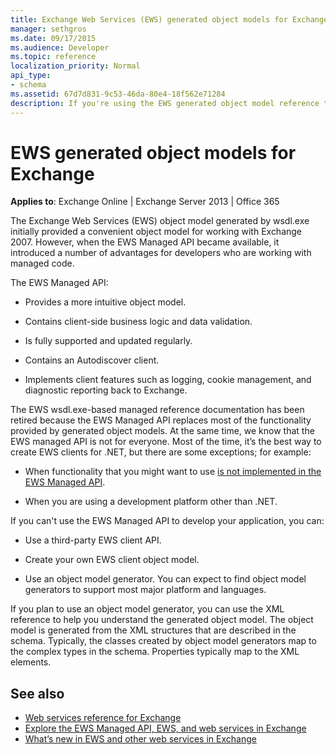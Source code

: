 ```yaml
---
title: Exchange Web Services (EWS) generated object models for Exchange
manager: sethgros
ms.date: 09/17/2015
ms.audience: Developer
ms.topic: reference
localization_priority: Normal
api_type:
- schema
ms.assetid: 67d7d831-9c53-46da-80e4-18f562e71284
description: If you're using the EWS generated object model reference to develop applications for Exchange, find out about other options for EWS development.
---
```


# EWS generated object models for Exchange

**Applies to**: Exchange Online | Exchange Server 2013 | Office 365

The Exchange Web Services (EWS) object model generated by wsdl.exe initially provided a convenient object model for working with Exchange 2007. However, when the EWS Managed API became available, it introduced a number of advantages for developers who are working with managed code. 

The EWS Managed API:

- Provides a more intuitive object model.

- Contains client-side business logic and data validation.

- Is fully supported and updated regularly.

- Contains an Autodiscover client.

- Implements client features such as logging, cookie management, and diagnostic reporting back to Exchange.

The EWS wsdl.exe-based managed reference documentation has been retired because the EWS Managed API replaces most of the functionality provided by generated object models. At the same time, we know that the EWS managed API is not for everyone. Most of the time, it’s the best way to create EWS clients for .NET, but there are some exceptions; for example:

- When functionality that you might want to use [is not implemented in the EWS Managed API](../exchange-web-services/web-service-api-feature-availability-in-exchange-and-the-ews-managed-api.md#bk_apifeatures).

- When you are using a development platform other than .NET.

If you can't use the EWS Managed API to develop your application, you can:

- Use a third-party EWS client API.

- Create your own EWS client object model.

- Use an object model generator. You can expect to find object model generators to support most major platform and languages.

If you plan to use an object model generator, you can use the XML reference to help you understand the generated object model. The object model is generated from the XML structures that are described in the schema. Typically, the classes created by object model generators map to the complex types in the schema. Properties typically map to the XML elements.

## See also

- [Web services reference for Exchange](web-services-reference-for-exchange.md)
- [Explore the EWS Managed API, EWS, and web services in Exchange](../exchange-web-services/explore-the-ews-managed-api-ews-and-web-services-in-exchange.md)
- [What’s new in EWS and other web services in Exchange](../exchange-web-services/whats-new-in-ews-and-other-web-services-in-exchange.md)
